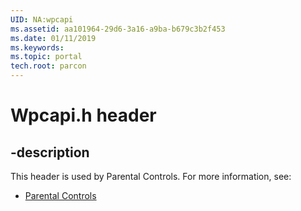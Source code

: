 ```yaml
---
UID: NA:wpcapi
ms.assetid: aa101964-29d6-3a16-a9ba-b679c3b2f453
ms.date: 01/11/2019
ms.keywords: 
ms.topic: portal
tech.root: parcon
---
```


# Wpcapi.h header


## -description


This header is used by Parental Controls. For more information, see:

- [Parental Controls](../_parcon/index.md)

